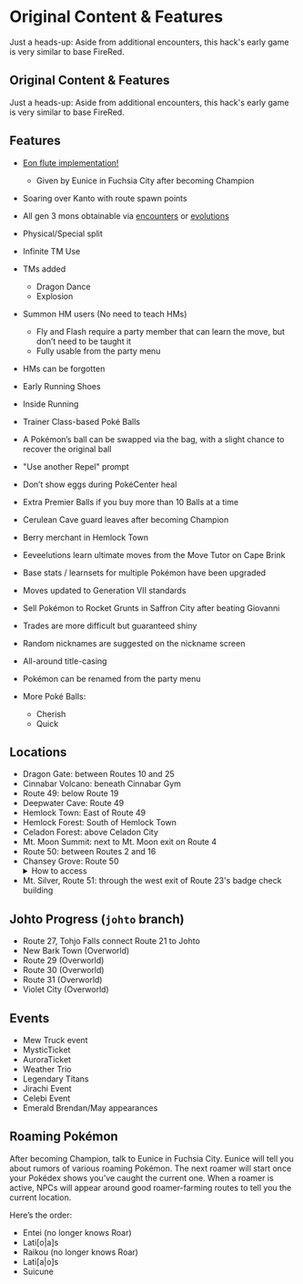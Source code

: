 # Original Content & Features
Just a heads-up: Aside from additional encounters, this hack's early game is very similar to base FireRed. 

## Original Content & Features

Just a heads-up: Aside from additional encounters, this hack's early game is very similar to base FireRed.

## Features

* [Eon flute implementation!](../media/soaring.png)

  * Given by Eunice in Fuchsia City after becoming Champion
* Soaring over Kanto with route spawn points
* All gen 3 mons obtainable via [encounters](https://charles.systems/cfr/encounters.html) or [evolutions](Evolutions.MD)
* Physical/Special split
* Infinite TM Use
* TMs added
  * Dragon Dance
  * Explosion
* Summon HM users (No need to teach HMs)
  * Fly and Flash require a party member that can learn the move, but don’t need to be taught it
  * Fully usable from the party menu
* HMs can be forgotten
* Early Running Shoes
* Inside Running
* Trainer Class-based Poké Balls
* A Pokémon’s ball can be swapped via the bag, with a slight chance to recover the original ball
* "Use another Repel" prompt
* Don’t show eggs during PokéCenter heal
* Extra Premier Balls if you buy more than 10 Balls at a time
* Cerulean Cave guard leaves after becoming Champion
* Berry merchant in Hemlock Town
* Eeveelutions learn ultimate moves from the Move Tutor on Cape Brink
* Base stats / learnsets for multiple Pokémon have been upgraded
* Moves updated to Generation VII standards
* Sell Pokémon to Rocket Grunts in Saffron City after beating Giovanni
* Trades are more difficult but guaranteed shiny
* Random nicknames are suggested on the nickname screen
* All-around title-casing
* Pokémon can be renamed from the party menu
* More Poké Balls:
  * Cherish
  * Quick

## Locations

* Dragon Gate: between Routes 10 and 25
* Cinnabar Volcano: beneath Cinnabar Gym
* Route 49: below Route 19
* Deepwater Cave: Route 49
* Hemlock Town: East of Route 49
* Hemlock Forest: South of Hemlock Town
* Celadon Forest: above Celadon City
* Mt. Moon Summit: next to Mt. Moon exit on Route 4
* Route 50: between Routes 2 and 16
* Chansey Grove: Route 50
    <details>
    <summary>How to access</summary>
    <ul><li>Hall of Fame</li><li>Catch a Chansey</li></ul>
    </details>
* Mt. Silver, Route 51: through the west exit of Route 23's badge check building

## Johto Progress (`johto` branch)

* Route 27, Tohjo Falls connect Route 21 to Johto
* New Bark Town (Overworld)
* Route 29 (Overworld)
* Route 30 (Overworld)
* Route 31 (Overworld)
* Violet City (Overworld)

## Events

* Mew Truck event
* MysticTicket
* AuroraTicket
* Weather Trio
* Legendary Titans
* Jirachi Event
* Celebi Event
* Emerald Brendan/May appearances

## Roaming Pokémon

After becoming Champion, talk to Eunice in Fuchsia City.
Eunice will tell you about rumors of various roaming Pokémon.
The next roamer will start once your Pokédex shows you’ve caught the current one.
When a roamer is active, NPCs will appear around good roamer-farming routes to tell you the current location.

Here’s the order:

* Entei (no longer knows Roar)
* Lati[o|a]s
* Raikou (no longer knows Roar)
* Lati[a|o]s
* Suicune
